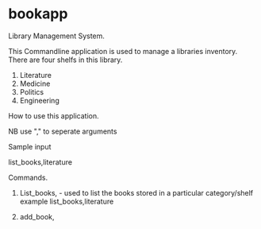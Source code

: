 # bookapp
Library Management System.

This Commandline application is used to manage a libraries inventory.
There are four shelfs in this library.
1. Literature
2. Medicine
3. Politics
4. Engineering

How to use this application.

NB use "," to seperate arguments

Sample input 

list_books,literature 

Commands.

1. List_books,<name of category> - used to list the books stored in a particular category/shelf
   example
   list_books,literature
2. add_book,<title>,<author>,<category>,<year>, - used to add books to the library and respective shelf.
   example 
   add_book,In Search of Lost Time, Marcel Proust,literature,1913,
3. load_books - used to load books from a text file into the application

4. allocations - used to write out the title of the books in each section to a text file 

5. save_state,<name of library> - used to save the title of each book and its respective shelf to the sqlite database

6. update_book,<name of library>,<title of book>,<name of shelf>,<position in shelf>, - used to update books in the sqlite database.
   example
   update_book,<library003>,<In Search of Lost Time>,<literature>,<0>,
7. load_state,<name of library> - used to load the contents of a database into the application.
